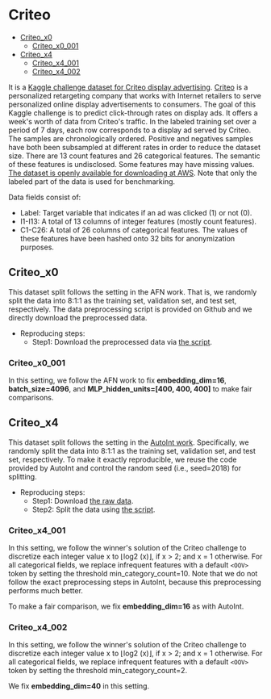 # Criteo

+ [Criteo_x0](#Criteo_x0)
  - [Criteo_x0_001](#Criteo_x0_001)
+ [Criteo_x4](#Avazu_x4)
  - [Criteo_x4_001](#Criteo_x4_001)
  - [Criteo_x4_002](#Criteo_x4_002)


It is a [Kaggle challenge dataset for Criteo display advertising](https://www.kaggle.com/c/criteo-display-ad-challenge/data). [Criteo](https://www.criteo.com/) is a personalized retargeting company that works with Internet retailers to serve personalized online display advertisements to consumers. The goal of this Kaggle challenge is to predict click-through rates on display ads. It offers a week's worth of data from Criteo's traffic. In the labeled training set over a period of 7 days, each row corresponds to a display ad served by Criteo. The samples are chronologically ordered. Positive and negatives samples have both been subsampled at different rates in order to reduce the dataset size. There are 13 count features and 26 categorical features. The semantic of these features is undisclosed. Some features may have missing values. [The dataset is openly available for downloading at AWS](https://s3-eu-west-1.amazonaws.com/kaggle-display-advertising-challenge-dataset/dac.tar.gz). Note that only the labeled part of the data is used for benchmarking. 

Data fields consist of:
+ Label: Target variable that indicates if an ad was clicked (1) or not (0).
+ I1-I13: A total of 13 columns of integer features (mostly count features).
+ C1-C26: A total of 26 columns of categorical features. The values of these features have been hashed onto 32 bits for anonymization purposes. 


## Criteo_x0

This dataset split follows the setting in the AFN work. That is, we randomly split the data into 8:1:1 as the training set, validation set, and test set, respectively. The data preprocessing script is provided on Github and we directly download the preprocessed data.

+ Reproducing steps:
  - Step1: Download the preprocessed data via [the script](./Avazu_x0/download_criteo_x0.py).


### Criteo_x0_001
  
In this setting, we follow the AFN work to fix **embedding_dim=16**, **batch_size=4096**, and **MLP_hidden_units=[400, 400, 400]** to make fair comparisons.


## Criteo_x4

This dataset split follows the setting in the [AutoInt work](https://arxiv.org/abs/1810.11921). Specifically, we randomly split the data into 8:1:1 as the training set, validation set, and test set, respectively. To make it exactly reproducible, we reuse the code provided by AutoInt and control the random seed (i.e., seed=2018) for splitting. 

+ Reproducing steps:
  + Step1: Download [the raw data](https://s3-eu-west-1.amazonaws.com/kaggle-display-advertising-challenge-dataset/dac.tar.gz).
  + Step2: Split the data using [the script](./Criteo_x4/split_criteo_x4.py).

### Criteo_x4_001

In this setting, we follow the winner's solution of the Criteo challenge to discretize each integer value x to ⌊log2
(x)⌋, if x > 2; and x = 1 otherwise. For all categorical fields, we replace infrequent features with a default ``<OOV>`` token by setting the threshold min_category_count=10. Note that we do not follow the exact preprocessing steps in AutoInt, because this preprocessing performs much better. 

To make a fair comparison, we fix **embedding_dim=16** as with AutoInt.

  
### Criteo_x4_002

In this setting, we follow the winner's solution of the Criteo challenge to discretize each integer value x to ⌊log2
(x)⌋, if x > 2; and x = 1 otherwise. For all categorical fields, we replace infrequent features with a default ``<OOV>`` token by setting the threshold min_category_count=2. 

We fix **embedding_dim=40** in this setting.

